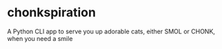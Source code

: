 # chonkspiration
A Python CLI app to serve you up adorable cats, either SMOL or CHONK, when you need a smile
